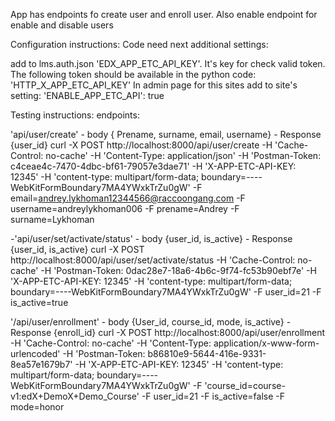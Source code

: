 App has endpoints fo create user and enroll user. Also enable endpoint for enable and disable users


Configuration instructions:
Code need next additional settings:

add to lms.auth.json 'EDX_APP_ETC_API_KEY'. It's key for check valid token.
The following token should be available in the python code: 'HTTP_X_APP_ETC_API_KEY'
In admin page for this sites add to site's setting: 'ENABLE_APP_ETC_API': true

Testing instructions:
endpoints:

'api/user/create' - body { Prename, surname, email, username} - Response {user_id}
curl -X POST
http://localhost:8000/api/user/create
-H 'Cache-Control: no-cache'
-H 'Content-Type: application/json'
-H 'Postman-Token: c4ceae4c-7470-4dbc-bf61-79057e3dae71'
-H 'X-APP-ETC-API-KEY: 12345'
-H 'content-type: multipart/form-data; boundary=----WebKitFormBoundary7MA4YWxkTrZu0gW'
-F email=andrey.lykhoman12344566@raccoongang.com
-F username=andreylykhoman006
-F prename=Andrey
-F surname=Lykhoman

-'api/user/set/activate/status' - body {user_id, is_active} - Response {user_id, is_active}
curl -X POST
http://localhost:8000/api/user/set/activate/status
-H 'Cache-Control: no-cache'
-H 'Postman-Token: 0dac28e7-18a6-4b6c-9f74-fc53b90ebf7e'
-H 'X-APP-ETC-API-KEY: 12345'
-H 'content-type: multipart/form-data; boundary=----WebKitFormBoundary7MA4YWxkTrZu0gW'
-F user_id=21
-F is_active=true

'/api/user/enrollment' - body {User_id, course_id, mode, is_active} - Response {enroll_id}
curl -X POST
http://localhost:8000/api/user/enrollment
-H 'Cache-Control: no-cache'
-H 'Content-Type: application/x-www-form-urlencoded'
-H 'Postman-Token: b86810e9-5644-416e-9331-8ea57e1679b7'
-H 'X-APP-ETC-API-KEY: 12345'
-H 'content-type: multipart/form-data; boundary=----WebKitFormBoundary7MA4YWxkTrZu0gW'
-F 'course_id=course-v1:edX+DemoX+Demo_Course'
-F user_id=21
-F is_active=false
-F mode=honor